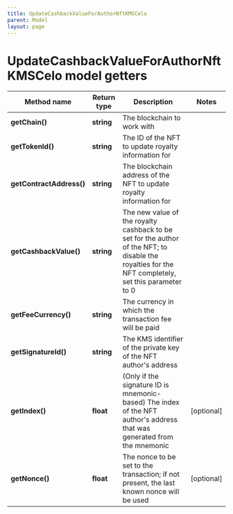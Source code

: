 ```yaml
---
title: UpdateCashbackValueForAuthorNftKMSCelo
parent: Model
layout: page
---
```


# UpdateCashbackValueForAuthorNftKMSCelo model getters

Method name | Return type | Description | Notes
------------ | ------------- | ------------- | -------------
**getChain()** | **string** | The blockchain to work with |
**getTokenId()** | **string** | The ID of the NFT to update royalty information for |
**getContractAddress()** | **string** | The blockchain address of the NFT to update royalty information for |
**getCashbackValue()** | **string** | The new value of the royalty cashback to be set for the author of the NFT; to disable the royalties for the NFT completely, set this parameter to 0 |
**getFeeCurrency()** | **string** | The currency in which the transaction fee will be paid |
**getSignatureId()** | **string** | The KMS identifier of the private key of the NFT author's address |
**getIndex()** | **float** | (Only if the signature ID is mnemonic-based) The index of the NFT author's address that was generated from the mnemonic | [optional]
**getNonce()** | **float** | The nonce to be set to the transaction; if not present, the last known nonce will be used | [optional]


